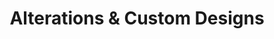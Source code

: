 ---
title: "Alterations & Custom Designs"
url: /arlington/alterations-und-custom-designs/
shop: Schneiderei
---